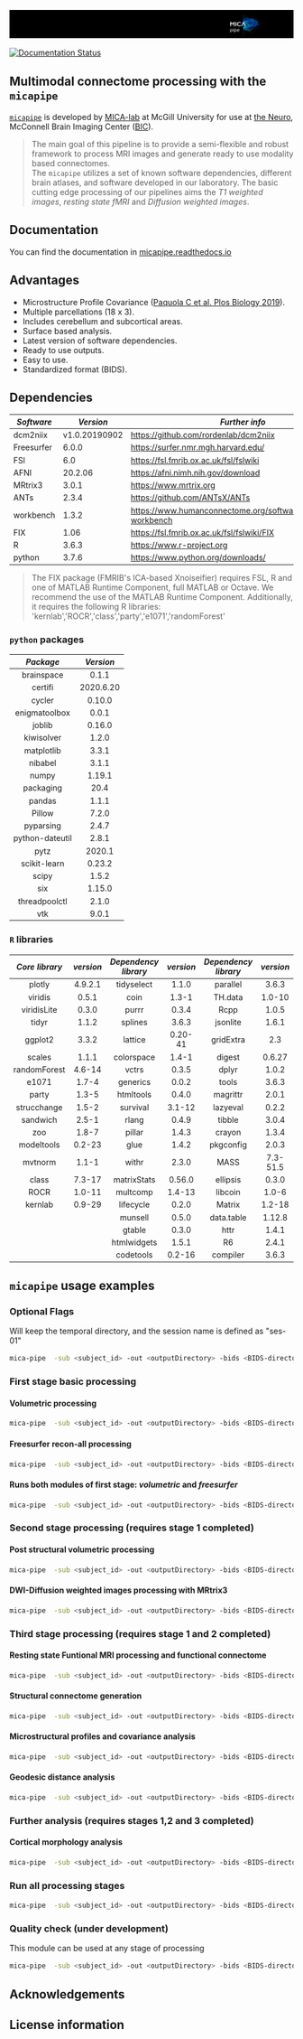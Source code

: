 ![micapipe logo](/docs/figures/micapipe_long.png)

[![Documentation Status](https://readthedocs.org/projects/micapipe/badge/?version=latest)](https://micapipe.readthedocs.io/en/latest/?badge=latest)

## Multimodal connectome processing with the `micapipe` ##
[`micapipe`](micapipe.readthedocs.io) is developed by [MICA-lab](https://mica-mni.github.io) at McGill University for use at [the Neuro](https://www.mcgill.ca/neuro/), McConnell Brain Imaging Center ([BIC](https://www.mcgill.ca/bic/)).  
> The main goal of this pipeline is to provide a semi-flexible and robust framework to process MRI images and generate ready to use modality based connectomes.    
> The `micapipe` utilizes a set of known software dependencies, different brain atlases, and software developed in our laboratory. 
> The basic cutting edge processing of our pipelines aims the *T1 weighted images*, *resting state fMRI* and *Diffusion weighted images*.

## Documentation ##
You can find the documentation in [micapipe.readthedocs.io](http://micapipe.readthedocs.io/en/latest/) 
  
## Advantages ##
-   Microstructure Profile Covariance ([Paquola C et al. Plos Biology 2019](https://doi.org/10.1371/journal.pbio.3000284)).  
-   Multiple parcellations (18 x 3).  
-   Includes cerebellum and subcortical areas.  
-   Surface based analysis.  
-   Latest version of software dependencies.  
-   Ready to use outputs.  
-   Easy to use.  
-   Standardized format (BIDS).  
 
## Dependencies ##
| *Software*   |     *Version*   | *Further info* |
|------------|---------------|--------------|  
| dcm2niix   | v1.0.20190902 | https://github.com/rordenlab/dcm2niix |
| Freesurfer | 6.0.0         | https://surfer.nmr.mgh.harvard.edu/ |
| FSl        | 6.0           | https://fsl.fmrib.ox.ac.uk/fsl/fslwiki |
| AFNI       | 20.2.06       | https://afni.nimh.nih.gov/download |
| MRtrix3    | 3.0.1         | https://www.mrtrix.org |
| ANTs       | 2.3.4         | https://github.com/ANTsX/ANTs |
| workbench  | 1.3.2         | https://www.humanconnectome.org/software/connectome-workbench |
| FIX        | 1.06          | https://fsl.fmrib.ox.ac.uk/fsl/fslwiki/FIX |
| R          | 3.6.3         | https://www.r-project.org |
| python     | 3.7.6         | https://www.python.org/downloads/ |

 > The FIX package (FMRIB's ICA-based Xnoiseifier) requires FSL, R and one of MATLAB Runtime Component, full MATLAB or Octave. We recommend the use of the MATLAB Runtime Component. Additionally, it requires the following R libraries:  'kernlab','ROCR','class','party','e1071','randomForest'

### `python` packages ###
|     *Package*     |  *Version*  |
|:---------------:|:---------:|
| brainspace      | 0.1.1     |
| certifi         | 2020.6.20 |
| cycler          | 0.10.0    |
| enigmatoolbox   | 0.0.1     |
| joblib          | 0.16.0    |
| kiwisolver      | 1.2.0     |
| matplotlib      | 3.3.1     |
| nibabel         | 3.1.1     |
| numpy           | 1.19.1    |
| packaging       | 20.4      |
| pandas          | 1.1.1     |
| Pillow          | 7.2.0     |
| pyparsing       | 2.4.7     |
| python-dateutil | 2.8.1     |
| pytz            | 2020.1    |
| scikit-learn    | 0.23.2    |
| scipy           | 1.5.2     |
| six             | 1.15.0    |
| threadpoolctl   | 2.1.0     |
| vtk             | 9.0.1     |

### `R` libraries ###
| *Core   library* |  *version* | *Dependency library* |  *version* | *Dependency library* |   *version* |
|:--------------:|:--------:|:------------------:|:--------:|:------------------:|:---------:|
|         plotly |  4.9.2.1 |         tidyselect |  1.1.0   |           parallel |  3.6.3    |
|        viridis |  0.5.1   |               coin |  1.3-1   |            TH.data |  1.0-10   |
|    viridisLite |  0.3.0   |              purrr |  0.3.4   |               Rcpp |  1.0.5    |
|          tidyr |  1.1.2   |            splines |  3.6.3   |           jsonlite |  1.6.1    |
|        ggplot2 |  3.3.2   |            lattice |  0.20-41 |          gridExtra | 2.3       |
|         scales |  1.1.1   |         colorspace |  1.4-1   |             digest |  0.6.27   |
|   randomForest |  4.6-14  |              vctrs |  0.3.5   |              dplyr |  1.0.2    |
|          e1071 |  1.7-4   |           generics |  0.0.2   |              tools |  3.6.3    |
|          party |  1.3-5   |          htmltools |  0.4.0   |           magrittr |  2.0.1    |
|    strucchange |  1.5-2   |           survival |  3.1-12  |           lazyeval |  0.2.2    |
|       sandwich |  2.5-1   |              rlang |  0.4.9   |             tibble |  3.0.4    |
|            zoo |  1.8-7   |             pillar |  1.4.3   |             crayon |  1.3.4    |
|     modeltools |  0.2-23  |               glue |  1.4.2   |          pkgconfig |  2.0.3    |
|        mvtnorm |  1.1-1   |              withr |  2.3.0   |               MASS |  7.3-51.5 |
|          class |  7.3-17  |        matrixStats |  0.56.0  |           ellipsis |  0.3.0    |
|           ROCR |  1.0-11  |           multcomp |  1.4-13  |            libcoin |  1.0-6    |
|        kernlab |  0.9-29  |          lifecycle |  0.2.0   |             Matrix |  1.2-18   |
|                |          |            munsell |  0.5.0   |         data.table |  1.12.8   |
|                |          |             gtable |  0.3.0   |               httr |  1.4.1    |
|                |          |        htmlwidgets |  1.5.1   |                 R6 |  2.4.1    |
|                |          |          codetools |  0.2-16  |           compiler |  3.6.3    |

## `micapipe` usage examples ##
### Optional Flags ###
Will keep the temporal directory, and the session name is defined as "ses-01"
``` bash
mica-pipe  -sub <subject_id> -out <outputDirectory> -bids <BIDS-directory> -ses 01 -nocleanup -proc_structural
```

### First stage basic processing ###
#### Volumetric processing ####
``` bash
mica-pipe  -sub <subject_id> -out <outputDirectory> -bids <BIDS-directory> -proc_structural
```

#### Freesurfer recon-all processing ####
``` bash
mica-pipe  -sub <subject_id> -out <outputDirectory> -bids <BIDS-directory> -proc_freesurfer
```

#### Runs both modules of first stage: *volumetric* and *freesurfer* ####
``` bash
mica-pipe  -sub <subject_id> -out <outputDirectory> -bids <BIDS-directory> -proc_structural -proc_freesurfer
```

### Second stage processing (requires stage 1 completed) ###
#### Post structural volumetric processing ####
``` bash
mica-pipe  -sub <subject_id> -out <outputDirectory> -bids <BIDS-directory> -post_structural
```

#### DWI-Diffusion weighted images processing with MRtrix3 ####
``` bash
mica-pipe  -sub <subject_id> -out <outputDirectory> -bids <BIDS-directory> -proc_dwi
```

### Third stage processing (requires stage 1 and 2 completed) ###
#### Resting state Funtional MRI processing and functional connectome ####
``` bash
mica-pipe  -sub <subject_id> -out <outputDirectory> -bids <BIDS-directory> -proc_rsfmri
```

#### Structural connectome generation ####
``` bash
mica-pipe  -sub <subject_id> -out <outputDirectory> -bids <BIDS-directory> -SC
```

#### Microstructural profiles and covariance analysis ####
``` bash
mica-pipe  -sub <subject_id> -out <outputDirectory> -bids <BIDS-directory> -MPC
```

#### Geodesic distance analysis ####
``` bash
mica-pipe  -sub <subject_id> -out <outputDirectory> -bids <BIDS-directory> -GD
```

### Further analysis (requires stages 1,2 and 3 completed) ###
#### Cortical morphology analysis ####
``` bash
mica-pipe  -sub <subject_id> -out <outputDirectory> -bids <BIDS-directory> -post_morph
```

### Run all processing stages ###
``` bash
mica-pipe  -sub <subject_id> -out <outputDirectory> -bids <BIDS-directory> -all
```
### Quality check (under development) ###
This module can be used at any stage of processing
``` bash
mica-pipe  -sub <subject_id> -out <outputDirectory> -bids <BIDS-directory> -QC
```  

## Acknowledgements ##

## License information ##
